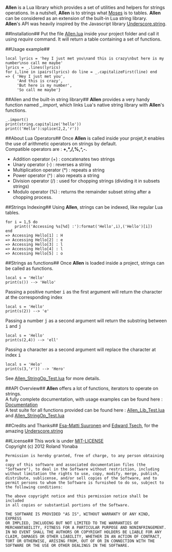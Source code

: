 ﻿__Allen__ is a Lua library which provides a set of utilities and helpers for strings operations.
In a nutshell, __Allen__ is to strings what [Moses][] is to tables.
__Allen__ can be considered as an extension of the built-in Lua string library.<br/>
__Allen__'s API was heavily inspired by the Javascript library [Underscore.string][].

##Installation##
Put the file [Allen.lua][] inside your project folder and call it using *require* command.
It will return a table containing a set of functions.

##Usage example##

    local lyrics = 'hey I just met you\nand this is crazy\nbut here is my number\nso call me maybe'
    lyrics = _.lines(lyrics)
    for i,line in ipairs(lyrics) do line = _.capitalizeFirst(line) end
    => { 'Hey I just met you',
         'And this is crazy',
         'But here is my number',
         'So call me maybe'}
	
##Allen and the built-in string library##
__Allen__ provides a very handy function named *_.import*, which links Lua's native string library with __Allen__'s functions.

    _.import()
    print(string.capitalize('hello'))
    print(('Hello'):splice(2,2,'r'))

##About Lua Operators##
Once __Allen__ is called inside your projet,it enables the use of arithmetic operators on strings by default.<br/>
Compatible operators are : __+,*,/,%,^,-.__

* Addition operator (+) : concatenates two strings
* Unary operator (-) : reverses a string
* Multiplication operator (*) : repeats a string
* Power operator (^) : also repeats a string
* Division operator (/) : used for chopping strings (dividing it in subsets strings)
* Modulo operator (%) : returns the remainder subset string after a chopping process.

##Strings Indexing##
Using __Allen__, strings can be indexed, like regular Lua tables.

    for i = 1,5 do 
	    print(('Accessing %s[%d] :'):format('Hello',i),('Hello')[i]) 
	end
    => Accessing Hello[1] :	H
    => Accessing Hello[2] :	e
    => Accessing Hello[3] :	l
    => Accessing Hello[4] :	l
    => Accessing Hello[5] :	o

##Strings as functions##
Once __Allen__ is loaded inside a project, strings can be called as functions.

    local s = 'Hello'
	print(s()) --> 'Hello'
	
Passing a positive number <tt>i</tt> as the first argument will return the character at the corresponding index

    local s = 'Hello'
	print(s(2)) --> 'e'
	
Passing a number <tt>j</tt> as a second argument will return the substring between <tt>i</tt> and <tt>j</tt>

    local s = 'Hello'
	print(s(2,4)) --> 'ell'
	
Passing a character as a second argument will replace the character at index <tt>i</tt>

    local s = 'Helo'
	print(s(3,'r')) --> 'Hero'

See [Allen_StringOp_Test.lua][] for more details.
	
##API Overview##
__Allen__ offers a lot of functions, iterators to operate on strings.<br/>
A fully complete documentation, with usage examples can be found here : [Documentation][]<br/>
A test suite for all functions provided can be found here : [Allen_Lib_Test.lua][] and [Allen_StringOp_Test.lua][]

##Credits and Thanks##
[Esa-Matti Suuronen][] and [Edward Tsech][], for the amazing [Underscore.string][]

##License##
This work is under [MIT-LICENSE][]<br/>
Copyright (c) 2012 Roland Yonaba

    Permission is hereby granted, free of charge, to any person obtaining a
    copy of this software and associated documentation files (the
    "Software"), to deal in the Software without restriction, including
    without limitation the rights to use, copy, modify, merge, publish,
    distribute, sublicense, and/or sell copies of the Software, and to
    permit persons to whom the Software is furnished to do so, subject to
    the following conditions:

    The above copyright notice and this permission notice shall be included
    in all copies or substantial portions of the Software.

    THE SOFTWARE IS PROVIDED "AS IS", WITHOUT WARRANTY OF ANY KIND, EXPRESS
    OR IMPLIED, INCLUDING BUT NOT LIMITED TO THE WARRANTIES OF
    MERCHANTABILITY, FITNESS FOR A PARTICULAR PURPOSE AND NONINFRINGEMENT.
    IN NO EVENT SHALL THE AUTHORS OR COPYRIGHT HOLDERS BE LIABLE FOR ANY
    CLAIM, DAMAGES OR OTHER LIABILITY, WHETHER IN AN ACTION OF CONTRACT,
    TORT OR OTHERWISE, ARISING FROM, OUT OF OR IN CONNECTION WITH THE
    SOFTWARE OR THE USE OR OTHER DEALINGS IN THE SOFTWARE.

[Underscore.string]: https://github.com/epeli/underscore.string
[Moses]: https://github.com/Yonaba/Moses
[Allen.lua]: https://github.com/Yonaba/Allen/blob/master/Lib/Allen.lua
[Documentation]: https://github.com/Yonaba/Allen/blob/master/Documentation
[Allen_Lib_Test.lua]: https://github.com/Yonaba/Allen/blob/master/Allen_Lib_Test.lua
[Allen_StringOp_Test.lua]: https://github.com/Yonaba/Allen/blob/master/Allen_StringOp_Test.lua
[Esa-Matti Suuronen]: https://github.com/epeli
[Edward Tsech]: https://github.com/edtsech
[MIT-LICENSE]: http://www.opensource.org/licenses/mit-license.php